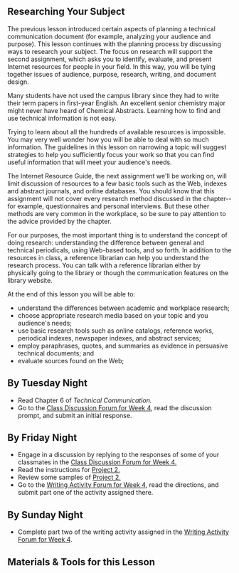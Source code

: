 ## Researching Your Subject

The previous lesson introduced certain aspects of planning a technical communication document (for example, analyzing your audience and purpose). This lesson continues with the planning process by discussing ways to research your subject. The focus on research will support the second assignment, which asks you to identify, evaluate, and present Internet resources for people in your field. In this way, you will be tying together issues of audience, purpose, research, writing, and document design.

Many students have not used the campus library since they had to write their term papers in first-year English. An excellent senior chemistry major might never have heard of Chemical Abstracts. Learning how to find and use technical information is not easy.

Trying to learn about all the hundreds of available resources is impossible. You may very well wonder how you will be able to deal with so much information. The guidelines in this lesson on narrowing a topic will suggest strategies to help you sufficiently focus your work so that you can find useful information that will meet your audience's needs.

The Internet Resource Guide, the next assignment we'll be working on, will limit discussion of resources to a few basic tools such as the Web, indexes and abstract journals, and online databases. You should know that this assignment will not cover every research method discussed in the chapter--for example, questionnaires and personal interviews. But these other methods are very common in the workplace, so be sure to pay attention to the advice provided by the chapter.

For our purposes, the most important thing is to understand the concept of doing research: understanding the difference between general and technical periodicals, using Web-based tools, and so forth. In addition to the resources in class, a reference librarian can help you understand the research process. You can talk with a reference librarian either by physically going to the library or though the communication features on the library website.

At the end of this lesson you will be able to:

* understand the differences between academic and workplace research;
* choose appropriate research media based on your topic and you audience's needs;
* use basic research tools such as online catalogs, reference works, periodical indexes, newspaper indexes, and abstract services;
* employ paraphrases, quotes, and summaries as evidence in persuasive technical documents; and
* evaluate sources found on the Web;

## By Tuesday Night

* Read Chapter 6 of _Technical Communication._
* Go to the [Class Discussion Forum for Week 4][1], read the discussion prompt, and submit an initial response.

## By Friday Night

* Engage in a discussion by replying to the responses of some of your classmates in the [Class Discussion Forum for Week 4.][1]
* Read the instructions for [Project 2.][3]
* Review some samples of [Project 2.][4]
* Go to the [Writing Activity Forum for Week 4][2], read the directions, and submit part one of the activity assigned there.

## By Sunday Night

* Complete part two of the writing activity assigned in the [Writing Activity Forum for Week 4][2].

## Materials & Tools for this Lesson

[1]: /section/content/default.asp?WCI=Goto&WCU=CRSCNT&MATCH=Class+Discussion+Forum+for+Week+4
[2]: /section/content/default.asp?WCI=Goto&WCU=CRSCNT&MATCH=Writing+Activity+Forum+for+Week+4
[3]: /section/content/default.asp?WCI=Goto&WCU=CRSCNT&MATCH=Project+2+Assignment
[4]: /section/content/default.asp?WCI=Goto&WCU=CRSCNT&MATCH=Project+2+Samples   
